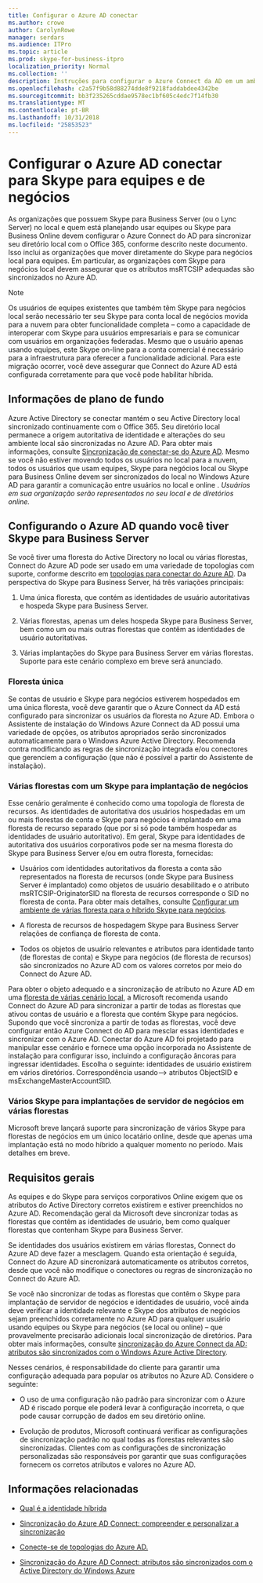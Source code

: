 ```yaml
---
title: Configurar o Azure AD conectar
ms.author: crowe
author: CarolynRowe
manager: serdars
ms.audience: ITPro
ms.topic: article
ms.prod: skype-for-business-itpro
localization_priority: Normal
ms.collection: ''
description: Instruções para configurar o Azure Connect da AD em um ambiente híbrido.
ms.openlocfilehash: c2a57f9b58d88274dde8f9218faddabdee4342be
ms.sourcegitcommit: bb3f235265cddae9578ec1bf605c4edc7f14fb30
ms.translationtype: MT
ms.contentlocale: pt-BR
ms.lasthandoff: 10/31/2018
ms.locfileid: "25853523"
---
```

# <a name="configure-azure-ad-connect-for-skype-for-business-and-teams"></a>Configurar o Azure AD conectar para Skype para equipes e de negócios 
 
As organizações que possuem Skype para Business Server (ou o Lync Server) no local e quem está planejando usar equipes ou Skype para Business Online devem configurar o Azure Connect do AD para sincronizar seu diretório local com o Office 365, conforme descrito neste documento.  Isso inclui as organizações que mover diretamente do Skype para negócios local para equipes. Em particular, as organizações com Skype para negócios local devem assegurar que os atributos msRTCSIP adequadas são sincronizados no Azure AD. 

> [!NOTE]
> Os usuários de equipes existentes que também têm Skype para negócios local serão necessário ter seu Skype para conta local de negócios movida para a nuvem para obter funcionalidade completa – como a capacidade de interoperar com Skype para usuários empresariais e para se comunicar com usuários em organizações federadas. Mesmo que o usuário apenas usando equipes, este Skype on-line para a conta comercial é necessário para a infraestrutura para oferecer a funcionalidade adicional.  Para este migração ocorrer, você deve assegurar que Connect do Azure AD está configurada corretamente para que você pode habilitar híbrida.
 

## <a name="background-information"></a>Informações de plano de fundo

Azure Active Directory se conectar mantém o seu Active Directory local sincronizado continuamente com o Office 365.  Seu diretório local permanece a origem autoritativa de identidade e alterações do seu ambiente local são sincronizadas no Azure AD. Para obter mais informações, consulte [Sincronização de conectar-se do Azure AD](https://docs.microsoft.com/en-us/azure/active-directory/hybrid/how-to-connect-sync-whatis).  Mesmo se você não estiver movendo todos os usuários no local para a nuvem, todos os usuários que usam equipes, Skype para negócios local ou Skype para Business Online devem ser sincronizados do local no Windows Azure AD para garantir a comunicação entre usuários no local e online . *Usuários em sua organização serão representados no seu local e de diretórios online.*


## <a name="configuring-azure-ad-when-you-have-skype-for-business-server"></a>Configurando o Azure AD quando você tiver Skype para Business Server 

Se você tiver uma floresta do Active Directory no local ou várias florestas, Connect do Azure AD pode ser usado em uma variedade de topologias com suporte, conforme descrito em [topologias para conectar do Azure AD](https://docs.microsoft.com/en-us/azure/active-directory/hybrid/plan-connect-topologies).  Da perspectiva do Skype para Business Server, há três variações principais: 

1. Uma única floresta, que contém as identidades de usuário autoritativas e hospeda Skype para Business Server. 

2. Várias florestas, apenas um deles hospeda Skype para Business Server, bem como um ou mais outras florestas que contêm as identidades de usuário autoritativas. 

3. Várias implantações do Skype para Business Server em várias florestas. Suporte para este cenário complexo em breve será anunciado.

### <a name="single-forest"></a>Floresta única 

Se contas de usuário e Skype para negócios estiverem hospedados em uma única floresta, você deve garantir que o Azure Connect da AD está configurado para sincronizar os usuários da floresta no Azure AD.  Embora o Assistente de instalação do Windows Azure Connect da AD possui uma variedade de opções, os atributos apropriados serão sincronizados automaticamente para o Windows Azure Active Directory. Recomenda contra modificando as regras de sincronização integrada e/ou conectores que gerenciem a configuração (que não é possível a partir do Assistente de instalação).  

### <a name="multiple-forests-with-one-skype-for-business-deployment"></a>Várias florestas com um Skype para implantação de negócios 

Esse cenário geralmente é conhecido como uma topologia de floresta de recursos. As identidades de autoritativa dos usuários hospedadas em um ou mais florestas de conta e Skype para negócios é implantado em uma floresta de recurso separado (que por si só pode também hospedar as identidades de usuário autoritativo). Em geral, Skype para identidades de autoritativa dos usuários corporativos pode ser na mesma floresta do Skype para Business Server e/ou em outra floresta, fornecidas: 

- Usuários com identidades autoritativos da floresta a conta são representados na floresta de recursos (onde Skype para Business Server é implantado) como objetos de usuário desabilitado e o atributo msRTCSIP-OriginatorSID na floresta de recursos corresponde o SID no floresta de conta. Para obter mais detalhes, consulte [Configurar um ambiente de várias floresta para o híbrido Skype para negócios](configure-a-multi-forest-environment-for-hybrid.md).

- A floresta de recursos de hospedagem Skype para Business Server relações de confiança de floresta de conta.  

- Todos os objetos de usuário relevantes e atributos para identidade tanto (de florestas de conta) e Skype para negócios (de floresta de recursos) são sincronizados no Azure AD com os valores corretos por meio do Connect do Azure AD.  

 Para obter o objeto adequado e a sincronização de atributo no Azure AD em uma [floresta de várias cenário local](configure-a-multi-forest-environment-for-hybrid.md), a Microsoft recomenda usando Connect do Azure AD para sincronizar a partir de todas as florestas que ativou contas de usuário e a floresta que contém Skype para negócios.  Supondo que você sincroniza a partir de todas as florestas, você deve configurar então Azure Connect do AD para mesclar essas identidades e sincronizar com o Azure AD. Conectar do Azure AD foi projetado para manipular esse cenário e fornece uma opção incorporada no Assistente de instalação para configurar isso, incluindo a configuração âncoras para ingressar identidades.  Escolha o seguinte: identidades de usuário existirem em vários diretórios. Correspondência usando--> atributos ObjectSID e msExchangeMasterAccountSID.


### <a name="multiple-skype-for-business-server-deployments-in-multiple-forests"></a>Vários Skype para implantações de servidor de negócios em várias florestas 

Microsoft breve lançará suporte para sincronização de vários Skype para florestas de negócios em um único locatário online, desde que apenas uma implantação está no modo híbrido a qualquer momento no período. Mais detalhes em breve. 

## <a name="general-requirements"></a>Requisitos gerais 

As equipes e do Skype para serviços corporativos Online exigem que os atributos do Active Directory corretos existirem e estiver preenchidos no Azure AD.  Recomendação geral da Microsoft deve sincronizar todas as florestas que contêm as identidades de usuário, bem como qualquer florestas que contenham Skype para Business Server.

 Se identidades dos usuários existirem em várias florestas, Connect do Azure AD deve fazer a mesclagem. Quando esta orientação é seguida, Connect do Azure AD sincronizará automaticamente os atributos corretos, desde que você não modifique o conectores ou regras de sincronização no Connect do Azure AD. 
  
Se você não sincronizar de todas as florestas que contêm o Skype para implantação de servidor de negócios e identidades de usuário, você ainda deve verificar a identidade relevante e Skype dos atributos de negócios sejam preenchidos corretamente no Azure AD para qualquer usuário usando equipes ou Skype para negócios (se local ou online) – que provavelmente precisarão adicionais local sincronização de diretórios. Para obter mais informações, consulte [sincronização do Azure Connect da AD: atributos são sincronizados com o Windows Azure Active Directory](https://docs.microsoft.com/en-us/azure/active-directory/hybrid/reference-connect-sync-attributes-synchronized).

Nesses cenários, é responsabilidade do cliente para garantir uma configuração adequada para popular os atributos no Azure AD. Considere o seguinte: 

- O uso de uma configuração não padrão para sincronizar com o Azure AD é riscado porque ele poderá levar à configuração incorreta, o que pode causar corrupção de dados em seu diretório online.

- Evolução de produtos, Microsoft continuará verificar as configurações de sincronização padrão no qual todas as florestas relevantes são sincronizadas. Clientes com as configurações de sincronização personalizadas são responsáveis por garantir que suas configurações fornecem os corretos atributos e valores no Azure AD. 

## <a name="related-information"></a>Informações relacionadas

- [Qual é a identidade híbrida](https://docs.microsoft.com/en-us/azure/active-directory/hybrid/whatis-hybrid-identity?toc=%2Fen-us%2Fazure%2Factive-directory%2Fhybrid%2FTOC.json&bc=%2Fen-us%2Fazure%2Fbread%2Ftoc.json)

- [Sincronização do Azure AD Connect: compreender e personalizar a sincronização](https://docs.microsoft.com/en-us/azure/active-directory/hybrid/how-to-connect-sync-whatis)

- [Conecte-se de topologias do Azure AD.](https://docs.microsoft.com/en-us/azure/active-directory/hybrid/plan-connect-topologies)

- [Sincronização do Azure AD Connect: atributos são sincronizados com o Active Directory do Windows Azure](https://docs.microsoft.com/en-us/azure/active-directory/hybrid/reference-connect-sync-attributes-synchronized)
